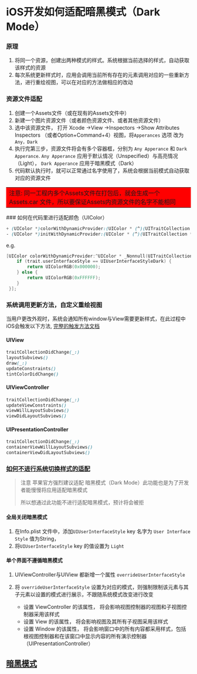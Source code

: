 # iOS开发如何适配暗黑模式（Dark Mode）

### 原理

1. 将同一个资源，创建出两种模式的样式。系统根据当前选择的样式，自动获取该样式的资源
2. 每次系统更新样式时，应用会调用当前所有存在的元素调用对应的一些重新方法，进行重绘视图，可以在对应的方法做相应的改动

### 资源文件适配

1. 创建一个Assets文件（或在现有的Assets文件中）
2. 新建一个图片资源文件（或者颜色资源文件、或者其他资源文件）
3. 选中该资源文件， 打开 Xcode ->View ->Inspectors ->Show Attributes Inspectors （或者Option+Command+4）视图，将`Apperances` 选项 改为`Any，Dark`
4. 执行完第三步，资源文件将会有多个容器框，分别为 `Any Apperance` 和 `Dark Apperance`. `Any Apperance` 应用于默认情况（Unspecified）与高亮情况（Light）， `Dark Apperance` 应用于暗黑模式（Dark）
5. 代码默认执行时，就可以正常通过名字使用了，系统会根据当前模式自动获取对应的资源文件

<table><tr><td bgcolor=red>注意: 同一工程内多个Assets文件在打包后，就会生成一个Assets.car 文件，所以要保证Assets内资源文件的名字不能相同</td></tr></table>
### 如何在代码里进行适配颜色（UIColor）

```css
+ (UIColor *)colorWithDynamicProvider:(UIColor * (^)(UITraitCollection *))dynamicProvider API_AVAILABLE(ios(13.0), tvos(13.0)) API_UNAVAILABLE(watchos);
- (UIColor *)initWithDynamicProvider:(UIColor * (^)(UITraitCollection *))dynamicProvider API_AVAILABLE(ios(13.0), tvos(13.0)) API_UNAVAILABLE(watchos);
```

e.g.

```kotlin
[UIColor colorWithDynamicProvider:^UIColor * _Nonnull(UITraitCollection * _Nonnull trait) {
    if (trait.userInterfaceStyle == UIUserInterfaceStyleDark) {
        return UIColorRGB(0x000000);
    } else {
        return UIColorRGB(0xFFFFFF);
    }
 }];
```

### 系统调用更新方法，自定义重绘视图

当用户更改外观时，系统会通知所有window与View需要更新样式，在此过程中iOS会触发以下方法, [完整的触发方法文档](https://links.jianshu.com/go?to=https%3A%2F%2Fdeveloper.apple.com%2Fdocumentation%2Fappkit%2Fsupporting_dark_mode_in_your_interface%3Fchanges%3Dlatest_minor)

#### UIView

```css
traitCollectionDidChange(_:)
layoutSubviews()
draw(_:)
updateConstraints()
tintColorDidChange()
```

#### UIViewController

```css
traitCollectionDidChange(_:)
updateViewConstraints()
viewWillLayoutSubviews()
viewDidLayoutSubviews()
```

#### UIPresentationController

```css
traitCollectionDidChange(_:)
containerViewWillLayoutSubviews()
containerViewDidLayoutSubviews()
```

### [如何不进行系统切换样式的适配](https://links.jianshu.com/go?to=https%3A%2F%2Fdeveloper.apple.com%2Fdocumentation%2Fappkit%2Fsupporting_dark_mode_in_your_interface%2Fchoosing_a_specific_interface_style_for_your_ios_app%3Fchanges%3Dlatest_minor)

> 注意
>  苹果官方强烈建议适配 暗黑模式（Dark Mode）此功能也是为了开发者能慢慢将应用适配暗黑模式
>
> 所以想通过此功能不进行适配暗黑模式，预计将会被拒

#### 全局关闭暗黑模式

1. 在Info.plist 文件中，添加`UIUserInterfaceStyle` key 名字为 `User Interface Style` 值为String，
2. 将`UIUserInterfaceStyle` key 的值设置为 `Light`

#### 单个界面不遵循暗黑模式

1. UIViewController与UIView 都新增一个属性 `overrideUserInterfaceStyle` 

2. 将  `overrideUserInterfaceStyle` 设置为对应的模式，则强制限制该元素与其子元素以设置的模式进行展示，不跟随系统模式改变进行改变 

    * 设置 ViewController 的该属性， 将会影响视图控制器的视图和子视图控制器采用该样式
    * 设置 View 的该属性， 将会影响视图及其所有子视图采用该样式
    * 设置 Window 的该属性， 将会影响窗口中的所有内容都采用样式，包括根视图控制器和在该窗口中显示内容的所有演示控制器（UIPresentationController）



## [暗黑模式](https://links.jianshu.com/go?to=https%3A%2F%2Fdeveloper.apple.com%2Fdocumentation%2Fappkit%2Fsupporting_dark_mode_in_your_interface%3Fchanges%3Dlatest_minor)